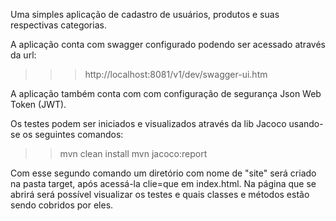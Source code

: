 Uma simples aplicação de cadastro de usuários, produtos e suas respectivas categorias.

A aplicação conta com swagger configurado podendo ser acessado através da url: 
>>> http://localhost:8081/v1/dev/swagger-ui.htm

A aplicação também conta com com configuração de segurança Json Web Token (JWT).

Os testes podem ser iniciados e visualizados através da lib Jacoco usando-se os seguintes comandos:
>> mvn clean install
>> mvn jacoco:report

Com esse segundo comando um diretório com nome de "site" será criado na pasta target, após acessá-la clie=que em index.html. Na página que se abrirá será possível visualizar os testes e quais classes e métodos estão sendo cobridos por eles.

